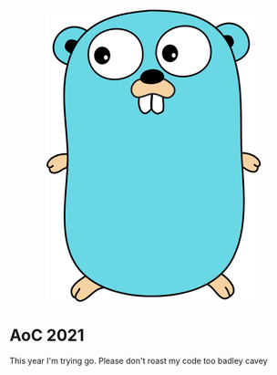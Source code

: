 <p align="center">
    <img src="./gopher.png">
</p>

# AoC 2021
This year I'm trying go. Please don't roast my code too badley cavey